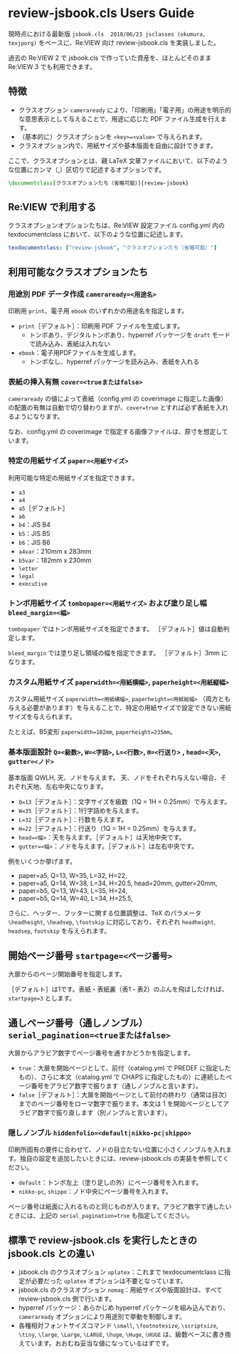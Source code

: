 review-jsbook.cls Users Guide
====================

現時点における最新版 `jsbook.cls  2018/06/23 jsclasses (okumura, texjporg)` をベースに、Re:VIEW 向け review-jsbook.cls を実装しました。

過去の Re:VIEW 2 で jsbook.cls で作っていた資産を、ほとんどそのまま Re:VIEW 3 でも利用できます。

## 特徴

 * クラスオプション `cameraready` により、「印刷用」「電子用」の用途を明示的な意思表示として与えることで、用途に応じた PDF ファイル生成を行えます。
 * （基本的に）クラスオプションを `<key>=<value>` で与えられます。
 * クラスオプション内で、用紙サイズや基本版面を自由に設計できます。

ここで、クラスオプションとは、親 LaTeX 文章ファイルにおいて、以下のような位置にカンマ（,）区切りで記述するオプションです。

```latex
\documentclass[クラスオプションたち（省略可能）]{review-jsbook}
```

## Re:VIEW で利用する

クラスオプションオプションたちは、Re:VIEW 設定ファイル config.yml 内の texdocumentclass において、以下のような位置に記述します。

```yaml
texdocumentclass: ["review-jsbook", "クラスオプションたち（省略可能）"]
```

## 利用可能なクラスオプションたち

### 用途別 PDF データ作成 `cameraready=<用途名>`

印刷用 `print`、電子用 `ebook` のいずれかの用途名を指定します。

 * `print`［デフォルト］：印刷用 PDF ファイルを生成します。
   * トンボあり、デジタルトンボあり、hyperref パッケージを `draft` モードで読み込み、表紙は入れない
 * `ebook`：電子用PDFファイルを生成します。
   * トンボなし、hyperref パッケージを読み込み、表紙を入れる

### 表紙の挿入有無 `cover=<trueまたはfalse>`

`cameraready` の値によって表紙（config.yml の coverimage に指定した画像）の配置の有無は自動で切り替わりますが、`cover=true` とすれば必ず表紙を入れるようになります。

なお、config.yml の coverimage で指定する画像ファイルは、原寸を想定しています。

### 特定の用紙サイズ `paper=<用紙サイズ>`

利用可能な特定の用紙サイズを指定できます。

 * `a3` 
 * `a4` 
 * `a5`［デフォルト］
 * `a6` 
 * `b4`：JIS B4 
 * `b5`：JIS B5
 * `b6`：JIS B6 
 * `a4var`：210mm x 283mm
 * `b5var`：182mm x 230mm
 * `letter`
 * `legal`
 * `executive`

### トンボ用紙サイズ `tombopaper=<用紙サイズ>` および塗り足し幅 `bleed_margin=<幅>`

`tombopaper` ではトンボ用紙サイズを指定できます。
［デフォルト］値は自動判定します。

`bleed_margin` では塗り足し領域の幅を指定できます。
［デフォルト］3mm になります。

### カスタム用紙サイズ `paperwidth=<用紙横幅>`, `paperheight=<用紙縦幅>`

カスタム用紙サイズ `paperwidth=<用紙横幅>`, `paperheight=<用紙縦幅>` （両方とも与える必要があります）を与えることで、特定の用紙サイズで設定できない用紙サイズを与えられます。

たとえば、B5変形 `paperwidth=182mm`, `paperheight=235mm`。

### 基本版面設計 `Q=<級数>`, `W=<字詰>`, `L=<行数>`, `H=<行送り>` , `head=<天>`, `gutter=<ノド>`

基本版面 QWLH, 天、ノドを与えます。
天、ノドをそれぞれ与えない場合、それぞれ天地、左右中央になります。

 * `Q=13`［デフォルト］：文字サイズを級数（1Q = 1H = 0.25mm）で与えます。
 * `W=35`［デフォルト］：1行字詰めを与えます。
 * `L=32`［デフォルト］：行数を与えます。
 * `H=22`［デフォルト］：行送り（1Q = 1H = 0.25mm）を与えます。
 * `head=<幅>`：天を与えます。［デフォルト］は天地中央です。
 * `gutter=<幅>`：ノドを与えます。［デフォルト］は左右中央です。

例をいくつか挙げます。

 * paper=a5, Q=13, W=35, L=32, H=22,
 * paper=a5, Q=14, W=38, L=34, H=20.5, head=20mm, gutter=20mm,
 * paper=b5, Q=13, W=43, L=35, H=24, 
 * paper=b5, Q=14, W=40, L=34, H=25.5, 

さらに、ヘッダー、フッターに関する位置調整は、TeX のパラメータ `\headheight`, `\headsep`, `\footskip` に対応しており、それぞれ `headheight`, `headsep`, `footskip` を与えられます。

## 開始ページ番号 `startpage=<ページ番号>`

大扉からのページ開始番号を指定します。

［デフォルト］は1です。表紙・表紙裏（表1・表2）のぶんを飛ばしたければ、`startpage=3` とします。

## 通しページ番号（通しノンブル） `serial_pagination=<trueまたはfalse>`

大扉からアラビア数字でページ番号を通すかどうかを指定します。

 * `true`：大扉を開始ページとして、前付（catalog.yml で PREDEF に指定したもの）、さらに本文（catalog.yml で CHAPS に指定したもの）に連続したページ番号をアラビア数字で振ります（通しノンブルと言います）。
 * `false`［デフォルト］：大扉を開始ページとして前付の終わり（通常は目次）までのページ番号をローマ数字で振ります。本文は 1 を開始ページとしてアラビア数字で振り直します（別ノンブルと言います）。

### 隠しノンブル `hiddenfolio=<default|nikko-pc|shippo>`

印刷所固有の要件に合わせて、ノドの目立たない位置に小さくノンブルを入れます。独自の設定を追加したいときには、review-jsbook.cls の実装を参照してください。

 * `default`：トンボ左上（塗り足しの外）にページ番号を入れます。
 * `nikko-pc`, `shippo`：ノド中央にページ番号を入れます。

ページ番号は紙面に入れるものと同じものが入ります。アラビア数字で通したいときには、上記の `serial_pagination=true` も指定してください。

## 標準で review-jsbook.cls を実行したときの jsbook.cls との違い

 * jsbook.cls のクラスオプション `uplatex`：これまで texdocumentclass に指定が必要だった `uplatex` オプションは不要となっています。
 * jsbook.cls のクラスオプション `nomag`：用紙サイズや版面設計は、すべて review-jsbook.cls 側で行います。
 * hyperref パッケージ：あらかじめ hyperref パッケージを組み込んでおり、`cameraready` オプションにより用途別で挙動を制御します。
 * 各種相対フォントサイズコマンド `\small`, `\footnotesize`, `\scriptsize`, `\tiny`, `\large`, `\Large`, `\LARGE`, `\huge`, `\Huge`, `\HUGE` は、級数ベースに書き換えています。おおむね妥当な値になっているはずです。
